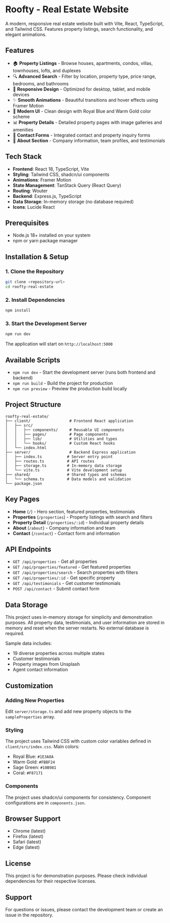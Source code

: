 # Roofty - Real Estate Website
A modern, responsive real estate website built with Vite, React, TypeScript, and Tailwind CSS. Features property listings, search functionality, and elegant animations.

## Features

- 🏠 **Property Listings** - Browse houses, apartments, condos, villas, townhouses, lofts, and duplexes
- 🔍 **Advanced Search** - Filter by location, property type, price range, bedrooms, and bathrooms
- 📱 **Responsive Design** - Optimized for desktop, tablet, and mobile devices
- ✨ **Smooth Animations** - Beautiful transitions and hover effects using Framer Motion
- 🎨 **Modern UI** - Clean design with Royal Blue and Warm Gold color scheme
- 📊 **Property Details** - Detailed property pages with image galleries and amenities
- 💬 **Contact Forms** - Integrated contact and property inquiry forms
- 🏢 **About Section** - Company information, team profiles, and testimonials

## Tech Stack

- **Frontend**: React 18, TypeScript, Vite
- **Styling**: Tailwind CSS, shadcn/ui components
- **Animations**: Framer Motion
- **State Management**: TanStack Query (React Query)
- **Routing**: Wouter
- **Backend**: Express.js, TypeScript
- **Data Storage**: In-memory storage (no database required)
- **Icons**: Lucide React

## Prerequisites

- Node.js 18+ installed on your system
- npm or yarn package manager

## Installation & Setup

### 1. Clone the Repository

```bash
git clone <repository-url>
cd roofty-real-estate
```

### 2. Install Dependencies

```bash
npm install
```

### 3. Start the Development Server

```bash
npm run dev
```

The application will start on `http://localhost:5000`

## Available Scripts

- `npm run dev` - Start the development server (runs both frontend and backend)
- `npm run build` - Build the project for production
- `npm run preview` - Preview the production build locally

## Project Structure

```
roofty-real-estate/
├── client/                 # Frontend React application
│   ├── src/
│   │   ├── components/     # Reusable UI components
│   │   ├── pages/          # Page components
│   │   ├── lib/            # Utilities and types
│   │   └── hooks/          # Custom React hooks
│   └── index.html
├── server/                 # Backend Express application
│   ├── index.ts           # Server entry point
│   ├── routes.ts          # API routes
│   ├── storage.ts         # In-memory data storage
│   └── vite.ts            # Vite development setup
├── shared/                # Shared types and schemas
│   └── schema.ts          # Data models and validation
└── package.json
```

## Key Pages

- **Home** (`/`) - Hero section, featured properties, testimonials
- **Properties** (`/properties`) - Property listings with search and filters
- **Property Detail** (`/properties/:id`) - Individual property details
- **About** (`/about`) - Company information and team
- **Contact** (`/contact`) - Contact form and information

## API Endpoints

- `GET /api/properties` - Get all properties
- `GET /api/properties/featured` - Get featured properties
- `GET /api/properties/search` - Search properties with filters
- `GET /api/properties/:id` - Get specific property
- `GET /api/testimonials` - Get customer testimonials
- `POST /api/contact` - Submit contact form

## Data Storage

This project uses in-memory storage for simplicity and demonstration purposes. All property data, testimonials, and user information are stored in memory and reset when the server restarts. No external database is required.

Sample data includes:
- 19 diverse properties across multiple states
- Customer testimonials
- Property images from Unsplash
- Agent contact information

## Customization

### Adding New Properties

Edit `server/storage.ts` and add new property objects to the `sampleProperties` array.

### Styling

The project uses Tailwind CSS with custom color variables defined in `client/src/index.css`. Main colors:
- Royal Blue: `#1E3A8A`
- Warm Gold: `#FBBF24`
- Sage Green: `#10B981`
- Coral: `#F87171`

### Components

The project uses shadcn/ui components for consistency. Component configurations are in `components.json`.

## Browser Support

- Chrome (latest)
- Firefox (latest)
- Safari (latest)
- Edge (latest)

## License

This project is for demonstration purposes. Please check individual dependencies for their respective licenses.

## Support

For questions or issues, please contact the development team or create an issue in the repository.